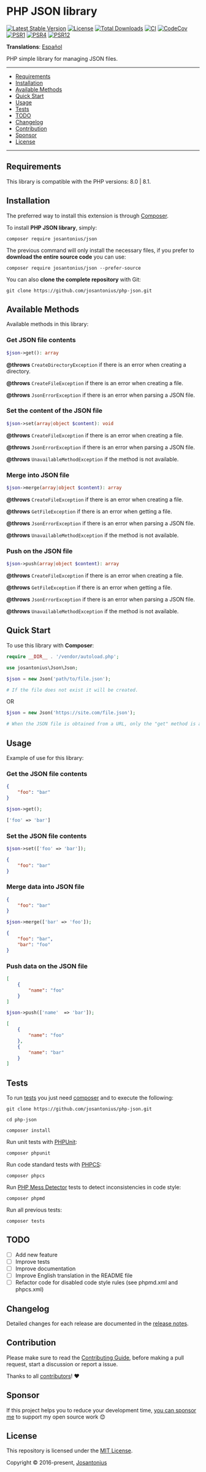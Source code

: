 # PHP JSON library

[![Latest Stable Version](https://poser.pugx.org/josantonius/Json/v/stable)](https://packagist.org/packages/josantonius/json)
[![License](https://poser.pugx.org/josantonius/json/license)](LICENSE)
[![Total Downloads](https://poser.pugx.org/josantonius/json/downloads)](https://packagist.org/packages/josantonius/json)
[![CI](https://github.com/josantonius/php-json/actions/workflows/ci.yml/badge.svg?branch=main)](https://github.com/josantonius/php-json/actions/workflows/ci.yml)
[![CodeCov](https://codecov.io/gh/josantonius/php-json/branch/main/graph/badge.svg)](https://codecov.io/gh/josantonius/php-json)
[![PSR1](https://img.shields.io/badge/PSR-1-f57046.svg)](https://www.php-fig.org/psr/psr-1/)
[![PSR4](https://img.shields.io/badge/PSR-4-9b59b6.svg)](https://www.php-fig.org/psr/psr-4/)
[![PSR12](https://img.shields.io/badge/PSR-12-1abc9c.svg)](https://www.php-fig.org/psr/psr-12/)

**Translations**: [Español](.github/lang/es-ES/README.md)

PHP simple library for managing JSON files.

---

- [Requirements](#requirements)
- [Installation](#installation)
- [Available Methods](#available-methods)
- [Quick Start](#quick-start)
- [Usage](#usage)
- [Tests](#tests)
- [TODO](#todo)
- [Changelog](#changelog)
- [Contribution](#contribution)
- [Sponsor](#Sponsor)
- [License](#license)

---

## Requirements

This library is compatible with the PHP versions: 8.0 | 8.1.

## Installation

The preferred way to install this extension is through [Composer](http://getcomposer.org/download/).

To install **PHP JSON library**, simply:

```console
composer require josantonius/json
```

The previous command will only install the necessary files,
if you prefer to **download the entire source code** you can use:

```console
composer require josantonius/json --prefer-source
```

You can also **clone the complete repository** with Git:

```console
git clone https://github.com/josantonius/php-json.git
```

## Available Methods

Available methods in this library:

### Get JSON file contents

```php
$json->get(): array
```

**@throws** `CreateDirectoryException` if there is an error when creating a directory.

**@throws** `CreateFileException` if there is an error when creating a file.

**@throws** `JsonErrorException` if there is an error when parsing a JSON file.

### Set the content of the JSON file

```php
$json->set(array|object $content): void
```

**@throws** `CreateFileException` if there is an error when creating a file.

**@throws** `JsonErrorException` if there is an error when parsing a JSON file.

**@throws** `UnavailableMethodException` if the method is not available.

### Merge into JSON file

```php
$json->merge(array|object $content): array
```

**@throws** `CreateFileException` if there is an error when creating a file.

**@throws** `GetFileException` if there is an error when getting a file.

**@throws** `JsonErrorException` if there is an error when parsing a JSON file.

**@throws** `UnavailableMethodException` if the method is not available.

### Push on the JSON file

```php
$json->push(array|object $content): array
```

**@throws** `CreateFileException` if there is an error when creating a file.

**@throws** `GetFileException` if there is an error when getting a file.

**@throws** `JsonErrorException` if there is an error when parsing a JSON file.

**@throws** `UnavailableMethodException` if the method is not available.

## Quick Start

To use this library with **Composer**:

```php
require __DIR__ . '/vendor/autoload.php';

use josantonius\Json\Json;
```

```php
$json = new Json('path/to/file.json');

# If the file does not exist it will be created.
```

OR

```php
$json = new Json('https://site.com/file.json');

# When the JSON file is obtained from a URL, only the "get" method is available.
```

## Usage

Example of use for this library:

### Get the JSON file contents

```json
{
    "foo": "bar"
}
```

```php
$json->get();
```

```php
['foo' => 'bar']
```

### Set the JSON file contents

```php
$json->set(['foo' => 'bar']);
```

```json
{
    "foo": "bar"
}
```

### Merge data into JSON file

```json
{
    "foo": "bar"
}
```

```php
$json->merge(['bar' => 'foo']);
```

```json
{
    "foo": "bar",
    "bar": "foo"
}
```

### Push data on the JSON file

```json
[
    {
        "name": "foo"
    }
]
```

```php
$json->push(['name'  => 'bar']);
```

```json
[
    {
        "name": "foo"
    },
    {
        "name": "bar"
    }
]
```

## Tests

To run [tests](tests) you just need [composer](http://getcomposer.org/download/)
and to execute the following:

```console
git clone https://github.com/josantonius/php-json.git
```

```console
cd php-json
```

```console
composer install
```

Run unit tests with [PHPUnit](https://phpunit.de/):

```console
composer phpunit
```

Run code standard tests with [PHPCS](https://github.com/squizlabs/PHP_CodeSniffer):

```console
composer phpcs
```

Run [PHP Mess Detector](https://phpmd.org/) tests to detect inconsistencies in code style:

```console
composer phpmd
```

Run all previous tests:

```console
composer tests
```

## TODO

- [ ] Add new feature
- [ ] Improve tests
- [ ] Improve documentation
- [ ] Improve English translation in the README file
- [ ] Refactor code for disabled code style rules (see phpmd.xml and phpcs.xml)

## Changelog

Detailed changes for each release are documented in the
[release notes](https://github.com/josantonius/php-json/releases).

## Contribution

Please make sure to read the [Contributing Guide](.github/CONTRIBUTING.md), before making a pull
request, start a discussion or report a issue.

Thanks to all [contributors](https://github.com/josantonius/php-json/graphs/contributors)! :heart:

## Sponsor

If this project helps you to reduce your development time,
[you can sponsor me](https://github.com/josantonius#sponsor) to support my open source work :blush:

## License

This repository is licensed under the [MIT License](LICENSE).

Copyright © 2016-present, [Josantonius](https://github.com/josantonius#contact)
